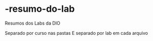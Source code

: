 # -resumo-do-lab
Resumos dos Labs da DIO

Separado por curso nas pastas
E separado por lab em cada arquivo